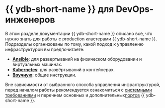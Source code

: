 # {{ ydb-short-name }} для DevOps-инженеров

В этом разделе документации {{ ydb-short-name }} описано всё, что нужно знать для работы с production кластерами {{ ydb-short-name }}. Подразделы организованы по тому, какой подход к управлению инфраструктурой вы предпочитаете:

* **[Ansible](ansible/index.md)**: для развертываний на физическом оборудовании и виртуальных машинах.
* **[Kubernetes](kubernetes/index.md)**: для развёртываний в контейнерах.
* **[Вручную](manual/index.md)**: общие инструкции.

Вне зависимости от выбранного способа управления инфраструктурой, перед началом работы рекомендуется ознакомиться с [системными требованиями](system-requirements.md) и перечнем основных и дополнительных[портов](../reference/ydb-ports.md) {{ ydb-short-name }}.